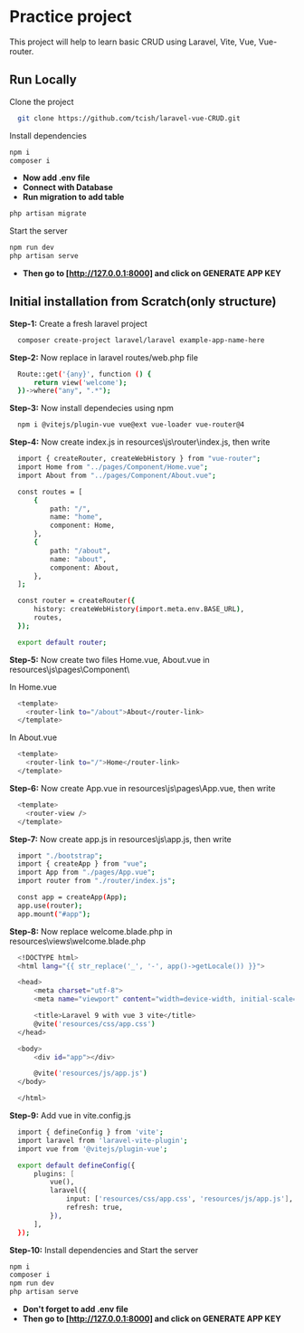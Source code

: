 # Practice project

This project will help to learn basic CRUD using Laravel, Vite, Vue, Vue-router.

## Run Locally

Clone the project

```bash
  git clone https://github.com/tcish/laravel-vue-CRUD.git
```

Install dependencies

```bash
npm i
composer i
```

- **Now add .env file**
- **Connect with Database**
- **Run migration to add table**
```bash
php artisan migrate
```
Start the server

```bash
npm run dev
php artisan serve
```
- **Then go to [http://127.0.0.1:8000] and click on GENERATE APP KEY**
## Initial installation from Scratch(only structure)
**Step-1:** Create a fresh laravel project
```bash
  composer create-project laravel/laravel example-app-name-here
```

**Step-2:** Now replace in laravel routes/web.php file
```bash
  Route::get('{any}', function () {
      return view('welcome');
  })->where("any", ".*");
```

**Step-3:** Now install dependecies using npm
```bash
  npm i @vitejs/plugin-vue vue@ext vue-loader vue-router@4
```

**Step-4:** Now create index.js in resources\js\router\index.js, then write
```bash
  import { createRouter, createWebHistory } from "vue-router";
  import Home from "../pages/Component/Home.vue";
  import About from "../pages/Component/About.vue";

  const routes = [
      {
          path: "/",
          name: "home",
          component: Home,
      },
      {
          path: "/about",
          name: "about",
          component: About,
      },
  ];

  const router = createRouter({
      history: createWebHistory(import.meta.env.BASE_URL),
      routes,
  });

  export default router;
```

**Step-5:** Now create two files Home.vue, About.vue in resources\js\pages\Component\

In Home.vue
```bash
  <template>
    <router-link to="/about">About</router-link>
  </template>
```

In About.vue
```bash
  <template>
    <router-link to="/">Home</router-link>
  </template>
```

**Step-6:** Now create App.vue in resources\js\pages\App.vue, then write
```bash
  <template>
    <router-view />
  </template>
```

**Step-7:** Now create app.js in resources\js\app.js, then write
```bash
  import "./bootstrap";
  import { createApp } from "vue";
  import App from "./pages/App.vue";
  import router from "./router/index.js";

  const app = createApp(App);
  app.use(router);
  app.mount("#app");
```

**Step-8:** Now replace welcome.blade.php in resources\views\welcome.blade.php
```bash
  <!DOCTYPE html>
  <html lang="{{ str_replace('_', '-', app()->getLocale()) }}">

  <head>
      <meta charset="utf-8">
      <meta name="viewport" content="width=device-width, initial-scale=1">

      <title>Laravel 9 with vue 3 vite</title>
      @vite('resources/css/app.css')
  </head>

  <body>
      <div id="app"></div>

      @vite('resources/js/app.js')
  </body>

  </html>
```

**Step-9:** Add vue in vite.config.js
```bash
  import { defineConfig } from 'vite';
  import laravel from 'laravel-vite-plugin';
  import vue from '@vitejs/plugin-vue';

  export default defineConfig({
      plugins: [
          vue(),
          laravel({
              input: ['resources/css/app.css', 'resources/js/app.js'],
              refresh: true,
          }),
      ],
  });
```

**Step-10:** Install dependencies and Start the server

```bash
npm i
composer i
npm run dev
php artisan serve
```
- **Don't forget to add .env file**
- **Then go to [http://127.0.0.1:8000] and click on GENERATE APP KEY**
